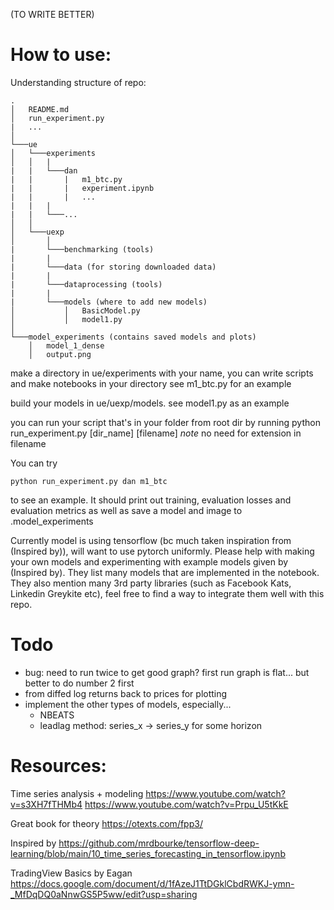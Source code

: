 

(TO WRITE BETTER)

# How to use:
Understanding structure of repo:
```
.
│   README.md
│   run_experiment.py
|   ...    
│
└───ue
│   └───experiments
│   │   |
|   |   └───dan
|   |       |   m1_btc.py
|   |       |   experiment.ipynb
|   |       |   ...
|   |   | 
|   |   └───...
│   │
│   └───uexp
│       │   
|       └───benchmarking (tools)
|       |
|       └───data (for storing downloaded data)
|       |
|       └───dataprocessing (tools)
|       |
|       └───models (where to add new models)
│           │   BasicModel.py
│           │   model1.py
│   
└───model_experiments (contains saved models and plots)
    │   model_1_dense
    │   output.png
```
make a directory in ue/experiments with your name, you can write scripts and make notebooks in your directory
see m1_btc.py for an example

build your models in ue/uexp/models. see model1.py as an example

you can run your script that's in your folder from root dir by running
python run_experiment.py [dir_name] [filename]
*note* no need for extension in filename

You can try 
```
python run_experiment.py dan m1_btc
```
to see an example. It should print out training, evaluation losses and evaluation metrics as well as save a model and image to .model_experiments

Currently model is using tensorflow (bc much taken inspiration from (Inspired by)), will want to use pytorch uniformly. Please help with making your own models and experimenting with example models given by (Inspired by). They list many models that are implemented in the notebook. They also mention many 3rd party libraries (such as Facebook Kats, Linkedin Greykite etc), feel free to find a way to integrate them well with this repo.

# Todo
- bug: need to run twice to get good graph? first run graph is flat... but better to do number 2 first
- from diffed log returns back to prices for plotting
- implement the other types of models, especially...
    - NBEATS
    - leadlag method: series_x -> series_y for some horizon

# Resources:
Time series analysis + modeling
https://www.youtube.com/watch?v=s3XH7fTHMb4
https://www.youtube.com/watch?v=Prpu_U5tKkE

Great book for theory
https://otexts.com/fpp3/

Inspired by 
https://github.com/mrdbourke/tensorflow-deep-learning/blob/main/10_time_series_forecasting_in_tensorflow.ipynb

TradingView Basics by Eagan
https://docs.google.com/document/d/1fAzeJ1TtDGklCbdRWKJ-ymn-_MfDqDQ0aNnwGS5P5ww/edit?usp=sharing
